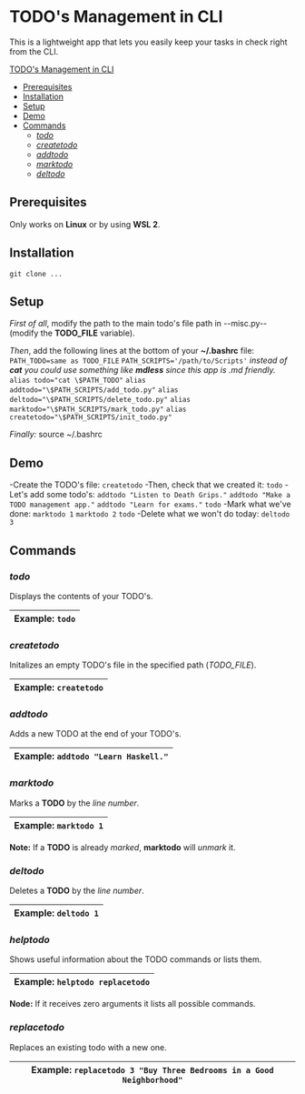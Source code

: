 # TODO's Management in CLI

This is a lightweight app that lets you easily keep your tasks in check right from the CLI.

[TODO's Management in CLI](#todos-management-in-cli)
  - [Prerequisites](#prerequisites)
  - [Installation](#installation)
  - [Setup](#setup)
  - [Demo](#demo)
  - [Commands](#commands)
    - [*todo*](#todo)
    - [*createtodo*](#createtodo)
    - [*addtodo*](#addtodo)
    - [*marktodo*](#marktodo)
    - [*deltodo*](#deltodo)

## Prerequisites

Only works on **Linux** or by using **WSL 2**.

## Installation

`git clone ...`

## Setup

*First of all*, modify the path to the main todo's file path in --misc.py--
(modify the **TODO_FILE** variable).

*Then*, add the following lines at the bottom of your **~/.bashrc** file:
`PATH_TODO=same as TODO_FILE`
`PATH_SCRIPTS='/path/to/Scripts'`
*instead of **cat** you could use something like **mdless** since this app is *.md* friendly.*
`alias todo="cat \$PATH_TODO"`
`alias addtodo="\$PATH_SCRIPTS/add_todo.py"`
`alias deltodo="\$PATH_SCRIPTS/delete_todo.py"`
`alias marktodo="\$PATH_SCRIPTS/mark_todo.py"`
`alias createtodo="\$PATH_SCRIPTS/init_todo.py"`

*Finally:*
source ~/.bashrc

## Demo

-Create the TODO's file:
`createtodo`
-Then, check that we created it:
`todo`
-Let's add some todo's:
`addtodo "Listen to Death Grips."`
`addtodo "Make a TODO management app."`
`addtodo "Learn for exams."`
`todo`
-Mark what we've done:
`marktodo 1`
`marktodo 2`
`todo`
-Delete what we won't do today:
`deltodo 3`

## Commands

### *todo*

Displays the contents of your TODO's.

| Example: `todo` |
|---|

### *createtodo*

Initalizes an empty TODO's file in the specified path (*TODO_FILE*).

| Example: `createtodo`|
|---|

### *addtodo*

Adds a new TODO at the end of your TODO's.

| Example: `addtodo "Learn Haskell."`|
|---|

### *marktodo*

Marks a **TODO** by the *line number*.

| Example: `marktodo 1` |
|---|

**Note:** If a **TODO** is already *marked*, **marktodo** will *unmark* it.

### *deltodo*

Deletes a **TODO** by the *line number*.

| Example: `deltodo 1`|
|---|

### *helptodo*

Shows useful information about the TODO commands or lists them.

| Example: `helptodo replacetodo` |
|---|

**Node:** If it receives zero arguments it lists all possible commands.

### *replacetodo*

Replaces an existing todo with a new one.

| Example: `replacetodo 3 "Buy Three Bedrooms in a Good Neighborhood"` |
|---|
